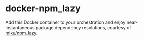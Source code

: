 # docker-npm_lazy

Add this Docker container to your orchestration and enjoy near-instantaneous
package dependency resolutions, courtesy of
[mixu/npm_lazy](https://github.com/mixu/npm_lazy/).

